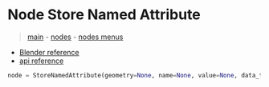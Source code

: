 # Node Store Named Attribute

> [main](../structure.md) - [nodes](nodes.md) - [nodes menus](nodes_menus.md)

- [Blender reference](https://docs.blender.org/manual/en/latest/modeling/geometry_nodes/attribute/store_named_attribute.html)
 - [api reference]({node.blender_python_ref})

```python
node = StoreNamedAttribute(geometry=None, name=None, value=None, data_type='FLOAT', domain='POINT')```
